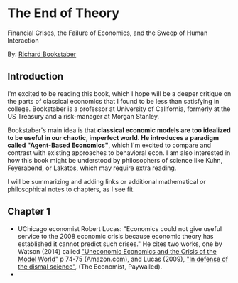 # The End of Theory

Financial Crises, the Failure of Economics, and the Sweep of Human Interaction

By: [Richard Bookstaber](https://en.wikipedia.org/wiki/Richard_Bookstaber)

## Introduction
I'm excited to be reading this book, which I hope will be a deeper critique on the parts of classical economics that I found to be less than satisfying in college. Bookstaber is a professor at University of California, formerly at the US Treasury and a risk-manager at Morgan Stanley. 

Bookstaber's main idea is that **classical economic models are too idealized to be useful in our chaotic, imperfect world. He introduces a paradigm called "Agent-Based Economics"**, which I'm excited to compare and contrast with existing approaches to behavioral econ. I am also interested in how this book might be understood by philosophers of science like Kuhn, Feyerabend, or Lakatos, which may require extra reading.

I will be summarizing and adding links or additional mathematical or philosophical notes to chapters, as I see fit.

## Chapter 1
* UChicago economist Robert Lucas: "Economics could not give useful service to the 2008 economic crisis because economic theory has established it cannot predict such crises." He cites two works, one by Watson (2014) called ["Uneconomic Economics and the Crisis of the Model World"](https://www.amazon.com/Uneconomic-Economics-Building-Sustainable-Political/dp/1137385480) p 74-75 (Amazon.com), and Lucas (2009), ["In defense of the dismal science"](https://www.economist.com/finance-and-economics/2009/08/06/in-defence-of-the-dismal-science), (The Economist, Paywalled).
* 
